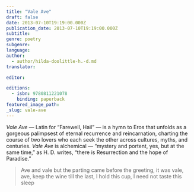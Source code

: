 ```yaml
---
title: "Vale Ave"
draft: false
date: 2013-07-10T19:19:00.000Z
publication_date: 2013-07-10T19:19:00.000Z
subtitle:
genre: poetry
subgenre:
language:
author:
  - author/hilda-doolittle-h.-d.md
translator:

editor:

editions:
  - isbn: 9780811221078
    binding: paperback
featured_image_path:
_slug: vale-ave
---
```


_Vale Ave_ — Latin for “Farewell, Hail” — is a hymn to Eros that unfolds as a gorgeous palimpsest of eternal recurrence and reincarnation, charting the course of two lovers who each seek the other across cultures, myths, and centuries. _Vale Ave_ is alchemical — “mystery and portent, yes, but at the same time,” as H. D. writes, “there is Resurrection and the hope of Paradise.”

> Ave and vale but the parting came
> before the greeting, it was vale, ave,
> keep the wine till the last,
> I hold this cup, I need not taste this sleep

